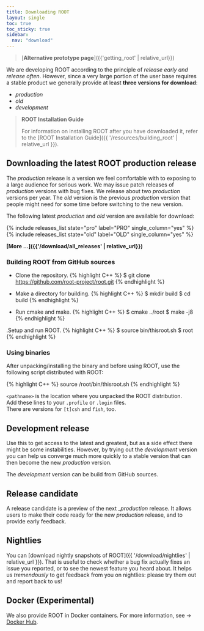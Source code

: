 ```yaml
---
title: Downloading ROOT
layout: single
toc: true
toc_sticky: true
sidebar:
  nav: "download"
---
```


> [**Alternative prototype page**]({{'getting_root' | relative_url}})

We are developing ROOT according to the principle of _release early and release
often_. However, since a very large portion of the user base requires a stable
product we generally provide at least **three versions for download**:
- _production_
- _old_
- _development_


> **ROOT Installation Guide**
> 
> For information on installing ROOT after you have downloaded it, refer to the [ROOT Installation Guide]({{ '/resources/building_root' | relative_url }}).

## Downloading the latest ROOT production release

The _production_ release is a version we feel comfortable with to exposing to a large audience for serious work.
We may issue patch releases of _production_ versions with bug fixes. We release about two
_production_ versions per year. The _old_ version is the previous _production_ version that
people might need for some time before switching to the new version.

The following latest _production_ and _old_ version are available for download:

{% include releases_list state="pro" label="PRO" single_column="yes" %}
{% include releases_list state="old" label="OLD" single_column="yes" %}

**[More ...]({{'/download/all_releases' | relative_url}})**

### Building ROOT from GitHub sources

- Clone the repository.
{% highlight C++ %}
   $ git clone https://github.com/root-project/root.git
{% endhighlight %}

- Make a directory for building.
{% highlight C++ %}
   $ mkdir build
   $ cd build
{% endhighlight %}

- Run cmake and make.
{% highlight C++ %}
   $ cmake ../root
   $ make -j8
{% endhighlight %}

.Setup and run ROOT.
{% highlight C++ %}
   $ source bin/thisroot.sh
   $ root
{% endhighlight %}

### Using binaries
After unpacking/installing the binary and before using ROOT, use the following script distributed with ROOT:

{% highlight C++ %}
   source <pathname>/root/bin/thisroot.sh
{% endhighlight %}

`<pathname>` is the location where you unpacked the ROOT distribution.<br>
Add these lines to your `.profile` or `.login` files.<br>
There are versions for `[t]csh` and `fish`, too.


## Development release
Use this to get access to the latest and greatest, but as a side effect there might be some
instabilities. However, by trying out the _development_ version you can help us converge
much more quickly to a stable version that can then become the new _production_ version.

The _development_ version can be build from GitHub sources.

## Release candidate
A release candidate is a preview of the next __production_ release. It allows users to
make their code ready for the new _production_ release, and to provide early feedback.

## Nightlies
You can [download nightly snapshots of ROOT]({{ '/download/nightlies' | relative_url }}). That is useful
to check whether a bug fix actually fixes an issue you reported, or to see the newest
feature you heard about. It helps us _tremendously_ to get feedback from you on nightlies: please try them out and report back to us!

## Docker (Experimental)
We also provide ROOT in Docker containers. For more information, see → [Docker Hub](https://hub.docker.com/r/rootproject/root-ubuntu16/).


